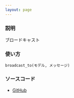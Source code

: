 ```yaml
---
layout: page
---
```


### 説明

ブロードキャスト

### 使い方

    broadcast_to(モデル, メッセージ)

### ソースコード

- [GitHub](https://github.com/rails/rails/blob/984c3ef2775781d47efa9f541ce570daa2434a80/actioncable/lib/action_cable/channel/broadcasting.rb#L14)
